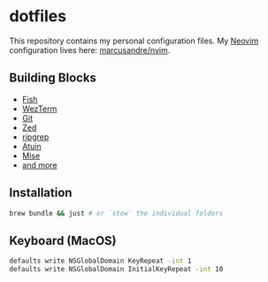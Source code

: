 # dotfiles

This repository contains my personal configuration files. My [Neovim](https://neovim.io/) configuration lives here: [marcusandre/nvim](https://github.com/marcusandre/nvim).

## Building Blocks

- [Fish](https://fishshell.com/)
- [WezTerm](https://wezfurlong.org/wezterm)
- [Git](https://git-scm.com/)
- [Zed](https://zed.dev/)
- [ripgrep](https://github.com/BurntSushi/ripgrep)
- [Atuin](https://github.com/atuinsh/atuinb)
- [Mise](https://mise.jdx.dev/)
- [and more](https://github.com/marcusandre/dotfiles/blob/main/Brewfile)

## Installation

```bash
brew bundle && just # or `stow` the individual folders
```

## Keyboard (MacOS)

```bash
defaults write NSGlobalDomain KeyRepeat -int 1
defaults write NSGlobalDomain InitialKeyRepeat -int 10
```
